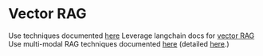 # Vector RAG

Use techniques documented [here](https://arxiv.org/abs/2005.11401)
Leverage langchain docs for [vector RAG](https://python.langchain.com/v0.2/docs/tutorials/rag/)
Use multi-modal RAG techniques documented [here](https://blog.langchain.dev/semi-structured-multi-modal-rag/) (detailed [here](https://github.com/langchain-ai/langchain/blob/master/cookbook/Semi_structured_and_multi_modal_RAG.ipynb?ref=blog.langchain.dev).)
